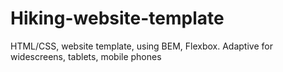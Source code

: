 # Hiking-website-template
HTML/CSS, website template, using BEM, Flexbox. Adaptive for widescreens, tablets, mobile phones
